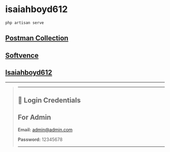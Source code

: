 # isaiahboyd612

```shell
php artisan serve
```

## [Postman Collection](https://documenter.getpostman.com/view/32086283/2sB2j98V1k)

## [Softvence](https://isaiahboyd612.softvencefsd.xyz)

## [Isaiahboyd612](.)

---

> ---
>
> ## 🔑 Login Credentials
>
> ## For Admin
>
> **Email:** <admin@admin.com>
>
> **Password:** 12345678
>
> ---
